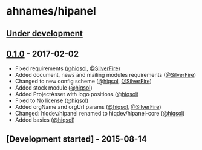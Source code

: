 # ahnames/hipanel

## [Under development]

## [0.1.0] - 2017-02-02

- Fixed requirements ([@hiqsol], [@SilverFire])
- Added document, news and mailing modules requirements ([@SilverFire])
- Changed to new config scheme ([@hiqsol], [@SilverFire])
- Added stock module ([@hiqsol])
- Added ProjectAsset with logo positions ([@hiqsol])
- Fixed to No license ([@hiqsol])
- Added orgName and orgUrl params ([@hiqsol], [@SilverFire])
- Changed: hiqdev/hipanel renamed to hiqdev/hipanel-core ([@hiqsol])
- Added basics ([@hiqsol])

## [Development started] - 2015-08-14

[@SilverFire]: https://github.com/SilverFire
[d.naumenko.a@gmail.com]: https://github.com/SilverFire
[@hiqsol]: https://github.com/hiqsol
[sol@hiqdev.com]: https://github.com/hiqsol
[Under development]: https://github.com/ahnames/hipanel/compare/0.1.0...HEAD
[Under]: https://github.com/ahnames/hipanel/releases/tag/Under
[0.0.1]: https://github.com/ahnames/hipanel/releases/tag/0.0.1
[0.1.0]: https://github.com/ahnames/hipanel/releases/tag/0.1.0

